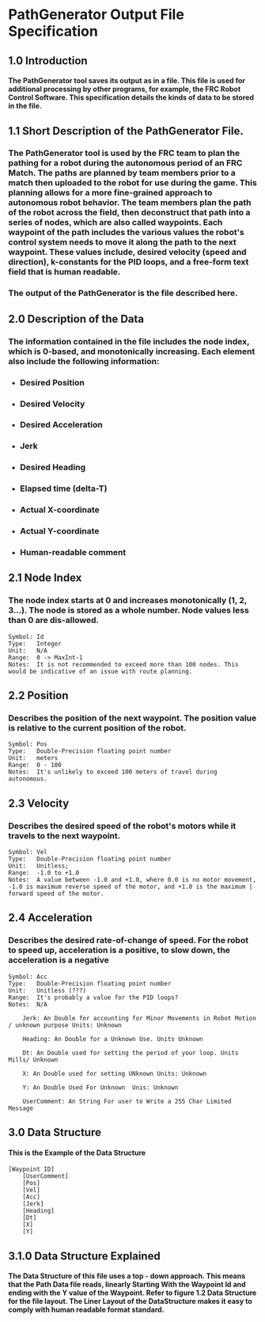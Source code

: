 # PathGenerator Output File Specification
## 1.0 Introduction 

#### The PathGenerator tool saves its output as in a file. This file is used for additional processing by other programs, for example, the FRC Robot Control Software. This specification details the kinds of data to be stored in the file. 

## 1.1 Short Description of the PathGenerator File.

### The PathGenerator tool is used by the FRC team to plan the pathing for a robot during the autonomous period of an FRC Match. The paths are planned by team members prior to a match then uploaded to the robot for use during the game. This planning allows for a more fine-grained approach to autonomous robot behavior. The team members plan the path of the robot across the field, then deconstruct that path into a series of nodes, which are also called waypoints. Each waypoint of the path includes the various values the robot's control system needs to move it along the path to the next waypoint. These values include, desired velocity (speed and direction), k-constants for the PID loops, and a free-form text field that is human readable. 

### The output of the PathGenerator is the file described here. 

## 2.0 Description of the Data 
### The information contained in the file includes the node index, which is 0-based, and monotonically increasing. Each element also include the following information: 
  - ### Desired Position 
  - ### Desired Velocity
  - ### Desired Acceleration
  - ### Jerk
  - ### Desired Heading
  - ### Elapsed time (delta-T)
  - ### Actual X-coordinate
  - ### Actual Y-coordinate
  - ### Human-readable comment


## 2.1 Node Index
### The node index starts at 0 and increases monotonically (1, 2, 3...). The node is stored as a whole number. Node values less than 0 are dis-allowed.
    Symbol: Id  
    Type:   Integer  
    Unit:   N/A  
    Range:  0 -> MaxInt-1  
    Notes:  It is not recommended to exceed more than 100 nodes. This would be indicative of an issue with route planning.  

## 2.2 Position
### Describes the position of the next waypoint. The position value is relative to the current position of the robot.
    Symbol: Pos  
    Type:   Double-Precision floating point number  
    Unit:   meters  
    Range:  0 - 100  
    Notes:  It's unlikely to exceed 100 meters of travel during autonomous.  


## 2.3 Velocity
### Describes the desired speed of the robot's motors while it travels to the next waypoint. 
    Symbol: Vel  
    Type:   Double-Precision floating point number  
    Unit:   Unitless;  
    Range:  -1.0 to +1.0  
    Notes:  A value between -1.0 and +1.0, where 0.0 is no motor movement, -1.0 is maximum reverse speed of the motor, and +1.0 is the maximum | forward speed of the motor.  



## 2.4 Acceleration
### Describes the desired rate-of-change of speed. For the robot to speed up, acceleration is a positive, to slow down, the acceleration is a negative
    Symbol: Acc
    Type:   Double-Precision floating point number
    Unit:   Unitless (???)
    Range:  It's probably a value for the PID loops?
    Notes:  N/A


``` 
    Jerk: An Double for accounting for Minor Movements in Robot Motion / unknown purpose Units: Unknown 

    Heading: An Double for a Unknown Use. Units Unknown
    
    Dt: An Double used for setting the period of your loop. Units Mills/ Unknown

    X: An Double used for setting UNknown Units: Unknown 

    Y: An Double Used For Unknown  Unis: Unknown

    UserComment: An String For user to Write a 255 Char Limited Message

```
## 3.0 Data Structure 

#### This is the Example of the Data Structure  
``` 
[Waypoint ID]
    [UserComment]
    [Pos]
    [Vel]
    [Acc]
    [Jerk]
    [Heading]
    [Dt]
    [X]
    [Y]
```

## 3.1.0 Data Structure Explained 

#### The Data Structure of this file uses a top - down approach. This means that the Path Data file reads, linearly Starting With the Waypoint Id and ending with the Y value of the Waypoint. Refer to figure 1.2 Data Structure for the file layout. The Liner Layout of the DataStructure makes it  easy to comply with human readable format standard.

